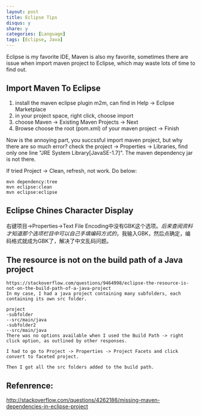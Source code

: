 ```yaml
---
layout: post
title: Eclipse Tips
disqus: y
share: y
categories: [Language]
tags: [Eclipse, Java]
---
```


Eclipse is my favorite IDE, Maven is also my favorite, sometimes there are issue when import maven project to Eclipse, which may waste lots of time to find out.

Import Maven To Eclipse
---------------------
1. install the maven eclipse plugin m2m, can find in Help -> Eclipse Marketplace
2. in your project space, right click, choose import
3. choose Maven -> Existing Maven Projects -> Next
4. Browse choose the root (pom.xml) of your maven project -> Finish

Now is the annoying part, you succssful import maven project, but why there are so much error?
check the project -> Properties -> Libraries, find only one line "JRE System Library[JavaSE-1.7]".
The maven dependency jar is not there.

If tried Project -> Clean, refresh, not work. Do below:
```shell
mvn dependency:tree
mvn eclipse:clean
mvn eclipse:eclipse
```

Eclipse Chines Character Display
---------------------
右键项目->Properties->Text File Encoding中没有GBK这个选项。*后来查阅资料才知道那个选项栏目中可以自己手填编码方式的*，我输入GBK，然后点确定，编码格式就成为GBK了，解决了中文乱码问题。

The resource is not on the build path of a Java project
---------------------
```
https://stackoverflow.com/questions/9464998/eclipse-the-resource-is-not-on-the-build-path-of-a-java-project
In my case, I had a java project containing many subfolders, each containing its own src folder.

project
-subfolder
--src/main/java
-subfolder2
--src/main/java
There was no options available when I used the Build Path -> right click option, as outlined by other responses.

I had to go to Project -> Properties -> Project Facets and click convert to faceted project.

Then I got all the src folders added to the build path.
```


Refenrence:
---------------------
http://stackoverflow.com/questions/4262186/missing-maven-dependencies-in-eclipse-project
